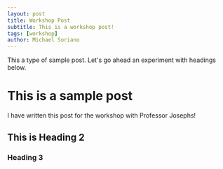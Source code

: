 ```yaml
---
layout: post
title: Workshop Post
subtitle: This is a workshop post!
tags: [workshop]
author: Michael Soriano
---
```


This a type of sample post. Let's go ahead an experiment with headings below.

# This is a sample post
I have written this post for the workshop with Professor Josephs!

## This is Heading 2

### Heading 3
